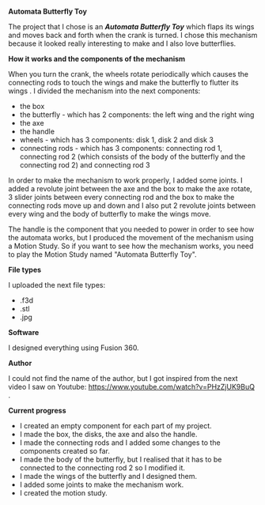 **Automata Butterfly Toy**

The project that I chose is an ***Automata Butterfly Toy*** which flaps its wings and moves back and forth when the crank is turned. I chose this mechanism because it looked really interesting to make and I also love butterflies. 

**How it works and the components of the mechanism**

When you turn the crank, the wheels rotate periodically which causes the connecting rods to touch the wings and make the butterfly to flutter its wings . I divided the mechanism into the next components:
- the box
- the butterfly - which has 2 components: the left wing and the right wing
- the axe
- the handle
- wheels - which has 3 components: disk 1, disk 2 and disk 3
- connecting rods - which has 3 components: connecting rod 1, connecting rod 2 (which consists of the body of the butterfly and the connecting rod 2) and connecting rod 3

In order to make the mechanism to work properly, I added some joints. I added a revolute joint between the axe and the box to make the axe rotate, 3 slider joints between every connecting rod and the box to make the connecting rods move up and down and I also put 2 revolute joints between every wing and the body of butterfly to make the wings move. 

The handle is the component that you needed to power in order to see how the automata works, but I produced the movement of the mechanism using a Motion Study. So if you want to see how the mechanism works, you need to play the Motion Study named "Automata Butterfly Toy". 

**File types**

I uploaded the next file types:
- .f3d
- .stl
- .jpg

**Software**

I designed everything using Fusion 360. 

**Author**

I could not find the name of the author, but I got inspired from the next video I saw on Youtube: https://www.youtube.com/watch?v=PHzZjUK9BuQ .

**Current progress**

- I created an empty component for each part of my project.
- I made the box, the disks, the axe and also the handle.
- I made the connecting rods and I added some changes to the components created so far.
- I made the body of the butterfly, but I realised that it has to be connected to the connecting rod 2 so I modified it.
- I made the wings of the butterfly and I designed them.
- I added some joints to make the mechanism work.
- I created the motion study.
